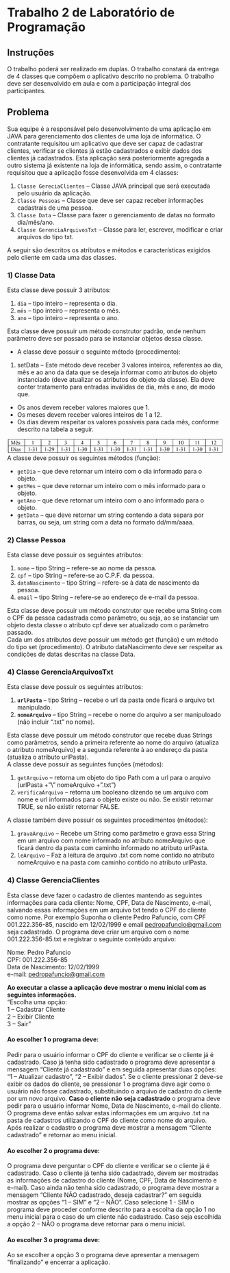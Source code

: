 # Trabalho 2 de Laboratório de Programação
## Instruções 
O trabalho poderá ser realizado em duplas.
O trabalho constará da entrega de 4 classes que compõem o aplicativo descrito no problema.
O trabalho deve ser desenvolvido em aula e com a participação integral dos participantes.
## Problema
Sua equipe é a responsável pelo desenvolvimento de uma aplicação em JAVA para gerenciamento dos
clientes de uma loja de informática. O contratante requisitou um aplicativo que deve ser capaz de cadastrar
clientes, verificar se clientes já estão cadastrados e exibir dados dos clientes já cadastrados. Esta aplicação
será posteriormente agregada a outro sistema já existente na loja de informática, sendo assim, o contratante
requisitou que a aplicação fosse desenvolvida em 4 classes:
1. `Classe GereciaClientes` – Classe JAVA principal que será executada pelo usuário da aplicação. 
2. `Classe Pessoas` – Classe que deve ser capaz receber informações cadastrais de uma pessoa. 
3. `Classe Data` – Classe para fazer o gerenciamento de datas no formato dia/mês/ano. 
4. `Classe GerenciaArquivosTxt` – Classe para ler, escrever, modificar e criar arquivos do tipo txt.  

A seguir são descritos os atributos e métodos e características exigidos pelo cliente em cada uma das classes.

### 1) Classe Data

Esta classe deve possuir 3 atributos:
1. `dia` – tipo inteiro – representa o dia. 
2. `mês` – tipo inteiro – representa o mês. 
3. `ano` – tipo inteiro – representa o ano.

Esta classe deve possuir um método construtor padrão, onde nenhum parâmetro deve ser
passado para se instanciar objetos dessa classe.
* A classe deve possuir o seguinte método (procedimento):
1. setData – Este método deve receber 3 valores inteiros, referentes ao dia, mês e ao ano
da data que se deseja informar como atributos do objeto instanciado (deve atualizar os
atributos do objeto da classe). Ela deve conter tratamento para entradas inválidas de
dia, mês e ano, de modo que.
* Os anos devem receber valores maiores que 1.
* Os meses devem receber valores inteiros de 1 a 12.
* Os dias devem respeitar os valores possíveis para cada mês, conforme descrito
na tabela a seguir.

![img.png](img.png)
A classe deve possuir os seguintes métodos (função):

* `getDia` – que deve retornar um inteiro com o dia informado para o objeto.
* `getMes` – que deve retornar um inteiro com o mês informado para o objeto.
* `getAno` – que deve retornar um inteiro com o ano informado para o objeto.
* `getData` – que deve retornar um string contendo a data separa por barras, ou seja, um
string com a data no formato dd/mm/aaaa.

###  2) Classe Pessoa

Esta classe deve possuir os seguintes atributos:
1. `nome` – tipo String – refere-se ao nome da pessoa. 
2. `cpf` – tipo String – refere-se ao C.P.F. da pessoa. 
3. `dataNascimento` – tipo String – refere-se à data de nascimento da pessoa. 
4. `email` – tipo String – refere-se ao endereço de e-mail da pessoa.

Esta classe deve possuir um método construtor que recebe uma String com o CPF da
pessoa cadastrada como parâmetro, ou seja, ao se instanciar um objeto desta classe o
atributo cpf deve ser atualizado com o parâmetro passado.   
Cada um dos atributos deve possuir um método get (função) e um método do tipo set
(procedimento). O atributo dataNascimento deve ser respeitar as condições de datas
descritas na classe Data.

### 4) Classe GerenciaArquivosTxt

Esta classe deve possuir os seguintes atributos:
1. **`urlPasta`** – tipo String – recebe o url da pasta onde ficará o arquivo txt
manipulado. 
2. **`nomeArquivo`** – tipo String – recebe o nome do arquivo a ser manipuloado
(não incluir “.txt” no nome).  

Esta classe deve possuir um método construtor que recebe duas Strings como
parâmetros, sendo a primeira referente ao nome do arquivo (atualiza o atributo
nomeArquivo) e a segunda referente à ao endereço da pasta (atualiza o atributo
urlPasta).  
A classe deve possuir as seguintes funções (métodos):
1. `getArquivo` – retorna um objeto do tipo Path com a url para o arquivo (urlPasta
+”\\” nomeArquivo +”.txt”)
2. `verificaArquivo` – retorna um booleano dizendo se um arquivo com nome e url
informados para o objeto existe ou não. Se existir retornar TRUE, se não
existir retornar FALSE.  

A classe também deve possuir os seguintes procedimentos (métodos):
1. `gravaArquivo` – Recebe um String como parâmetro e grava essa String em um
arquivo com nome informado no atributo nomeArquivo que ficará dentro da
pasta com caminho informado no atributo urlPasta.
2. `leArquivo` – Faz a leitura de arquivo .txt com nome contido no atributo
nomeArquivo e na pasta com caminho contido no atributo urlPasta.

### 4) Classe GerenciaClientes
   Esta classe deve fazer o cadastro de clientes mantendo as seguintes informações para cada cliente: Nome,
   CPF, Data de Nascimento, e-mail, salvando essas informações em um arquivo txt tendo o CPF do cliente
   como nome. Por exemplo Suponha o cliente Pedro Pafuncio, com CPF 001.222.356-85, nascido em
   12/02/1999 e email pedropafuncio@gmail.com seja cadastrado. O programa deve criar um arquivo com o
   nome 001.222.356-85.txt e registrar o seguinte conteúdo arquivo:  

   Nome: Pedro Pafuncio  
   CPF: 001.222.356-85  
   Data de Nascimento: 12/02/1999  
   e-mail: pedropafuncio@gmail.com

**Ao executar a classe a aplicação deve mostrar o menu inicial com as seguintes informações.**   
“Escolha uma opção:  
1 – Cadastrar Cliente  
2 – Exibir Cliente  
3 – Sair”

#### **Ao escolher 1 o programa deve:**  
Pedir para o usuário informar o CPF do cliente e verificar se o cliente já é cadastrado. Caso já tenha
sido cadastrado o programa deve apresentar a mensagem “Cliente já cadastrado” e em seguida apresentar
duas opções: “1 – Atualizar cadastro”, “2 – Exibir dados”. Se o cliente pressionar 2 deve-se exibir os dados
do cliente, se pressionar 1 o programa deve agir como o usuário não fosse cadastrado, substituindo o arquivo
de cadastro do cliente por um novo arquivo. **Caso o cliente não seja cadastrado** o programa deve pedir
para o usuário informar Nome, Data de Nascimento, e-mail do cliente. O programa deve então salvar estas
informações em um arquivo .txt na pasta de cadastros utilizando o CPF do cliente como nome do arquivo.
Após realizar o cadastro o programa deve mostrar a mensagem “Cliente cadastrado” e retornar ao menu
inicial.

#### Ao escolher 2 o programa deve:

O programa deve perguntar o CPF do cliente e verificar se o cliente já é cadastrado. Caso o cliente já
tenha sido cadastrado, devem ser mostradas as informações de cadastro do cliente (Nome, CPF, Data de
Nascimento e e-mail). Caso ainda não tenha sido cadastrado, o programa deve mostrar a mensagem “Cliente
NÃO cadastrado, deseja cadastrar?” em seguida mostrar as opções “1 – SIM” e “2 – NÃO”. Caso selecione
1 - SIM o programa deve proceder conforme descrito para a escolha da opção 1 no menu inicial para o caso
de um cliente não cadastrado. Caso seja escolhida a opção 2 – NÃO o programa deve retornar para o menu
inicial.

#### Ao escolher 3 o programa deve:

Ao se escolher a opção 3 o programa deve apresentar a mensagem “finalizando” e encerrar a
aplicação.